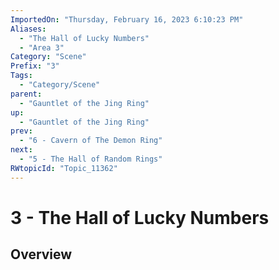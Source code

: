 ```yaml
---
ImportedOn: "Thursday, February 16, 2023 6:10:23 PM"
Aliases:
  - "The Hall of Lucky Numbers"
  - "Area 3"
Category: "Scene"
Prefix: "3"
Tags:
  - "Category/Scene"
parent:
  - "Gauntlet of the Jing Ring"
up:
  - "Gauntlet of the Jing Ring"
prev:
  - "6 - Cavern of The Demon Ring"
next:
  - "5 - The Hall of Random Rings"
RWtopicId: "Topic_11362"
---
```

# 3 - The Hall of Lucky Numbers
## Overview
